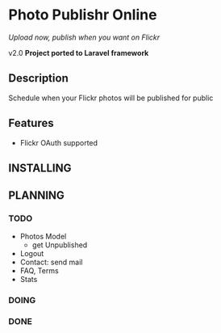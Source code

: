 Photo Publishr Online
================
_Upload now, publish when you want on Flickr_

v2.0
__Project ported to Laravel framework__

Description
-----------

Schedule when your Flickr photos will be published for public




Features
--------


* Flickr OAuth supported



INSTALLING
---------




PLANNING
-------

### TODO

* Photos Model
    - get Unpublished
* Logout
* Contact: send mail
* FAQ, Terms
* Stats

### DOING


### DONE
